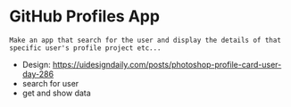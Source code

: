 # GitHub Profiles App

    Make an app that search for the user and display the details of that specific user's profile project etc...
    
-   Design: https://uidesigndaily.com/posts/photoshop-profile-card-user-day-286
-   search for user
-   get and show data
